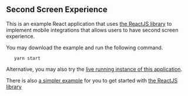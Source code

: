 ## Second Screen Experience
This is an example React application that uses [the ReactJS library](https://github.com/global-input/global-input-react) to implement mobile integrations that allows users to have second screen experience.

You may download the example and run the following command.
```
   yarn start
```
Alternative, you may also try the [live running instance of this application](https://globalinput.co.uk/global-input-app/video-player). 
   
There is also [a simpler example](https://github.com/global-input/content-transfer-example) for you to get started with [the ReactJS library](https://github.com/global-input/global-input-react)
